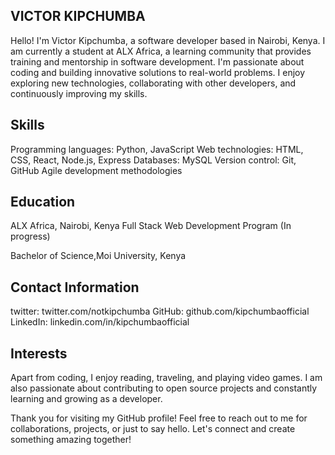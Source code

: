 VICTOR KIPCHUMBA
----------------
Hello! I'm Victor Kipchumba, a software developer based in Nairobi, Kenya. I am currently a student at ALX Africa, a learning community that provides training and mentorship in software development. I'm passionate about coding and building innovative solutions to real-world problems. I enjoy exploring new technologies, collaborating with other developers, and continuously improving my skills.

Skills
-------
Programming languages: Python, JavaScript
Web technologies: HTML, CSS, React, Node.js, Express
Databases: MySQL
Version control: Git, GitHub
Agile development methodologies

Education
--------
ALX Africa, Nairobi, Kenya
Full Stack Web Development Program (In progress)

Bachelor of Science,Moi University, Kenya

Contact Information
-------------------
twitter: twitter.com/notkipchumba
GitHub: github.com/kipchumbaofficial
LinkedIn: linkedin.com/in/kipchumbaofficial

Interests
---------
Apart from coding, I enjoy reading, traveling, and playing video games. I am also passionate about contributing to open source projects and constantly learning and growing as a developer.

Thank you for visiting my GitHub profile! Feel free to reach out to me for collaborations, projects, or just to say hello. Let's connect and create something amazing together!
